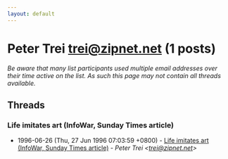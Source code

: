 ```yaml
---
layout: default
---
```


# Peter Trei <trei@zipnet.net> (1 posts)

_Be aware that many list participants used multiple email addresses over their time active on the list. As such this page may not contain all threads available._

## Threads

### Life imitates art (InfoWar, Sunday Times article)
+ 1996-06-26 (Thu, 27 Jun 1996 07:03:59 +0800) - [Life imitates art (InfoWar, Sunday Times article)](/archive/1996/06/091e72877b7271b8d04cf528063e49017419da0bed49f246688dc2a38bab8ed6) - _Peter Trei \<trei@zipnet.net\>_

